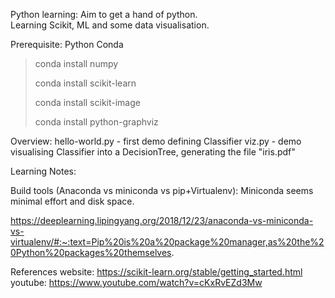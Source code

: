 Python learning:
Aim to get a hand of python.<br/>
Learning Scikit, ML and some data visualisation.


Prerequisite:
Python
Conda

>conda install numpy
>
>conda install scikit-learn
>
>conda install scikit-image
>
>conda install python-graphviz

Overview:
hello-world.py - first demo defining Classifier
viz.py - demo visualising Classifier into a DecisionTree, generating the file "iris.pdf"


Learning Notes:

Build tools (Anaconda vs miniconda vs pip+Virtualenv):
Miniconda seems minimal effort and disk space.

https://deeplearning.lipingyang.org/2018/12/23/anaconda-vs-miniconda-vs-virtualenv/#:~:text=Pip%20is%20a%20package%20manager,as%20the%20Python%20packages%20themselves.




References website:
https://scikit-learn.org/stable/getting_started.html
youtube: https://www.youtube.com/watch?v=cKxRvEZd3Mw
